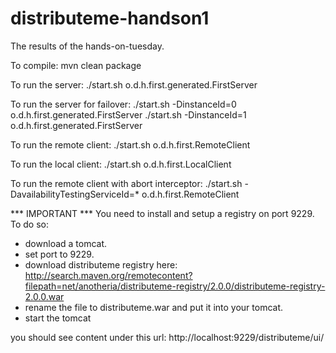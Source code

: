 distributeme-handson1
=====================

The results of the hands-on-tuesday.

To compile:
mvn clean package

To run the server:
./start.sh o.d.h.first.generated.FirstServer

To run the server for failover:
./start.sh -DinstanceId=0 o.d.h.first.generated.FirstServer
./start.sh -DinstanceId=1 o.d.h.first.generated.FirstServer

To run the remote client:
./start.sh o.d.h.first.RemoteClient

To run the local client:
./start.sh o.d.h.first.LocalClient

To run the remote client with abort interceptor:
./start.sh -DavailabilityTestingServiceId=* o.d.h.first.RemoteClient

*** IMPORTANT ***
You need to install and setup a registry on port 9229.
To do so:
- download a tomcat.
- set port to 9229.
- download distributeme registry here: http://search.maven.org/remotecontent?filepath=net/anotheria/distributeme-registry/2.0.0/distributeme-registry-2.0.0.war
- rename the file to distributeme.war and put it into your tomcat.
- start the tomcat

you should see content under this url:
http://localhost:9229/distributeme/ui/


